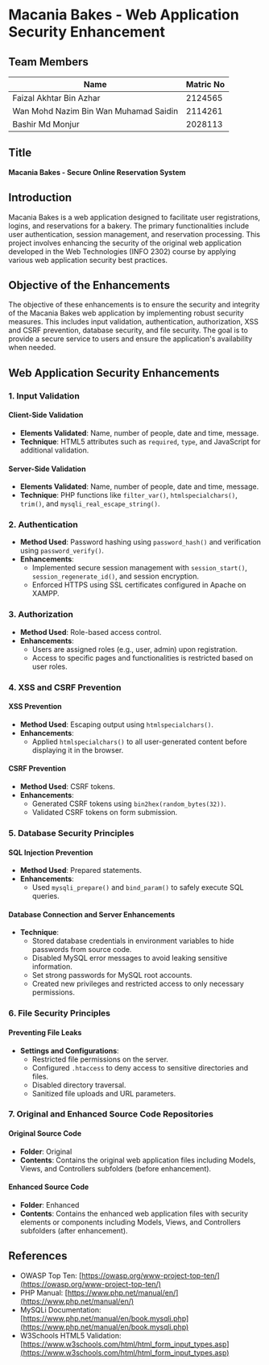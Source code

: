 # Macania Bakes - Web Application Security Enhancement

## Team Members
| Name               | Matric No    |
|--------------------|--------------|
| Faizal Akhtar Bin Azhar        | 2124565 |
| Wan Mohd Nazim Bin Wan Muhamad Saidin  | 2114261 |
| Bashir Md Monjur  | 2028113 |

## Title
**Macania Bakes - Secure Online Reservation System**

## Introduction
Macania Bakes is a web application designed to facilitate user registrations, logins, and reservations for a bakery. The primary functionalities include user authentication, session management, and reservation processing. This project involves enhancing the security of the original web application developed in the Web Technologies (INFO 2302) course by applying various web application security best practices.

## Objective of the Enhancements
The objective of these enhancements is to ensure the security and integrity of the Macania Bakes web application by implementing robust security measures. This includes input validation, authentication, authorization, XSS and CSRF prevention, database security, and file security. The goal is to provide a secure service to users and ensure the application's availability when needed.

## Web Application Security Enhancements

### 1. Input Validation
#### Client-Side Validation
- **Elements Validated**: Name, number of people, date and time, message.
- **Technique**: HTML5 attributes such as `required`, `type`, and JavaScript for additional validation.
  
#### Server-Side Validation
- **Elements Validated**: Name, number of people, date and time, message.
- **Technique**: PHP functions like `filter_var()`, `htmlspecialchars()`, `trim()`, and `mysqli_real_escape_string()`.

### 2. Authentication
- **Method Used**: Password hashing using `password_hash()` and verification using `password_verify()`.
- **Enhancements**:
  - Implemented secure session management with `session_start()`, `session_regenerate_id()`, and session encryption.
  - Enforced HTTPS using SSL certificates configured in Apache on XAMPP.

### 3. Authorization
- **Method Used**: Role-based access control.
- **Enhancements**:
  - Users are assigned roles (e.g., user, admin) upon registration.
  - Access to specific pages and functionalities is restricted based on user roles.

### 4. XSS and CSRF Prevention
#### XSS Prevention
- **Method Used**: Escaping output using `htmlspecialchars()`.
- **Enhancements**:
  - Applied `htmlspecialchars()` to all user-generated content before displaying it in the browser.

#### CSRF Prevention
- **Method Used**: CSRF tokens.
- **Enhancements**:
  - Generated CSRF tokens using `bin2hex(random_bytes(32))`.
  - Validated CSRF tokens on form submission.

### 5. Database Security Principles
#### SQL Injection Prevention
- **Method Used**: Prepared statements.
- **Enhancements**:
  - Used `mysqli_prepare()` and `bind_param()` to safely execute SQL queries.

#### Database Connection and Server Enhancements
- **Technique**:
  - Stored database credentials in environment variables to hide passwords from source code.
  - Disabled MySQL error messages to avoid leaking sensitive information.
  - Set strong passwords for MySQL root accounts.
  - Created new privileges and restricted access to only necessary permissions.

### 6. File Security Principles
#### Preventing File Leaks
- **Settings and Configurations**:
  - Restricted file permissions on the server.
  - Configured `.htaccess` to deny access to sensitive directories and files.
  - Disabled directory traversal.
  - Sanitized file uploads and URL parameters.

### 7. Original and Enhanced Source Code Repositories
#### Original Source Code
- **Folder**: Original
- **Contents**: Contains the original web application files including Models, Views, and Controllers subfolders (before enhancement).

#### Enhanced Source Code
- **Folder**: Enhanced
- **Contents**: Contains the enhanced web application files with security elements or components including Models, Views, and Controllers subfolders (after enhancement).

## References
- OWASP Top Ten: [https://owasp.org/www-project-top-ten/](https://owasp.org/www-project-top-ten/)
- PHP Manual: [https://www.php.net/manual/en/](https://www.php.net/manual/en/)
- MySQLi Documentation: [https://www.php.net/manual/en/book.mysqli.php](https://www.php.net/manual/en/book.mysqli.php)
- W3Schools HTML5 Validation: [https://www.w3schools.com/html/html_form_input_types.asp](https://www.w3schools.com/html/html_form_input_types.asp)